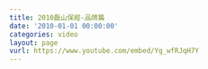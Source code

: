 ```yaml
---
title: 2010磊山保經-品牌篇
date: '2010-01-01 00:00:00'
categories: video
layout: page
vurl: https://www.youtube.com/embed/Yg_wfRJqH7Y
---
```


